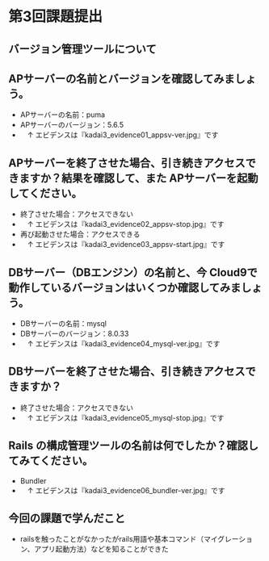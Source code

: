 # 第3回課題提出

## バージョン管理ツールについて

## APサーバーの名前とバージョンを確認してみましょう。
- APサーバーの名前：puma
- APサーバーのバージョン：5.6.5
-  　↑ エビデンスは『kadai3\_evidence01\_appsv-ver.jpg』です

## APサーバーを終了させた場合、引き続きアクセスできますか？結果を確認して、また APサーバーを起動してください。
- 終了させた場合：アクセスできない
-  　↑ エビデンスは『kadai3\_evidence02\_appsv-stop.jpg』です
- 再び起動させた場合：アクセスできる
-  　↑ エビデンスは『kadai3\_evidence03\_appsv-start.jpg』です

## DBサーバー（DBエンジン）の名前と、今 Cloud9で動作しているバージョンはいくつか確認してみましょう。
- DBサーバーの名前：mysql
- DBサーバーのバージョン：8.0.33
-  　↑ エビデンスは『kadai3\_evidence04\_mysql-ver.jpg』です

## DBサーバーを終了させた場合、引き続きアクセスできますか？
- 終了させた場合：アクセスできない
-  　↑ エビデンスは『kadai3\_evidence05\_mysql-stop.jpg』です


## Rails の構成管理ツールの名前は何でしたか？確認してみてください。
- Bundler
-  　↑ エビデンスは『kadai3\_evidence06\_bundler-ver.jpg』です


## 今回の課題で学んだこと
- railsを触ったことがなかったがrails用語や基本コマンド（マイグレーション、アプリ起動方法）などを知ることができた
